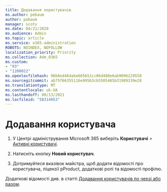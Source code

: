 ```yaml
---
title: Додавання користувачів
ms.author: pebaum
author: pebaum
manager: scotv
ms.date: 04/21/2020
ms.audience: Admin
ms.topic: article
ms.service: o365-administration
ROBOTS: NOINDEX, NOFOLLOW
localization_priority: Priority
ms.collection: Adm_O365
ms.custom:
- "93"
- "1200022"
ms.openlocfilehash: 96b6ed46dabe665b51cc06d480e6ab9096229558
ms.sourcegitcommit: ab75f66355116e995b3cb5505465b31989339e28
ms.translationtype: MT
ms.contentlocale: uk-UA
ms.lasthandoff: 08/13/2021
ms.locfileid: "58314053"
---
```

# <a name="add-a-user"></a>Додавання користувача

1. У Центрі адміністрування Microsoft 365 виберіть **Користувачі** > [Активні користувачі](https://admin.microsoft.com/Adminportal/Home?source=applauncher#/users).

2. Натисніть кнопку **Новий користувач**.

3. Дотримуйтеся вказівок майстра, щоб додати відомості про користувача, ліцензії pProduct, додаткові ролі та відомості профілю.

Додаткові відомості див. в статті [Додавання користувачів по черзі або разом](https://docs.microsoft.com/microsoft-365/admin/add-users/add-users).